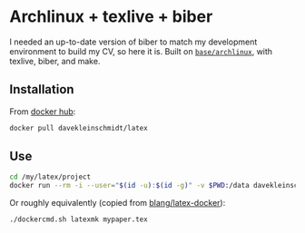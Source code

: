 # Archlinux + texlive + biber

I needed an up-to-date version of biber to match my development environment to
build my CV, so here it is.  Built on
[`base/archlinux`](https://hub.docker.com/r/base/archlinux/), with texlive,
biber, and make.

## Installation

From [docker hub](https://hub.docker.com/r/davekleinschmidt/latex/):

```bash
docker pull davekleinschmidt/latex
```

## Use

```bash
cd /my/latex/project
docker run --rm -i --user="$(id -u):$(id -g)" -v $PWD:/data davekleinschmidt/latex latexmk mypaper.tex
```

Or roughly equivalently (copied from
[blang/latex-docker](https://github.com/blang/latex-docker)):

```bash
./dockercmd.sh latexmk mypaper.tex
```
